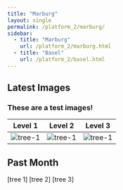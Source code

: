 ```yaml
---
title: "Marburg"
layout: single
permalink: /platform_2/marburg/
sidebar:
  - title: "Marburg"
    url: /platform_2/marburg.html
  - title: "Basel"
    url: /platform_2/basel.html
---
```


## Latest Images

### These are a test images!

|Level 1                                                 |Level 2                                                 |Level 3                                                 |
|-------------------------------------------------------|-------------------------------------------------------|-------------------------------------------------------|
|![tree-1](../../assets/NRT/germany/marburg/tree1.JPG)  |![tree-1](../../assets/NRT/germany/marburg/tree2.JPG)  |![tree-1](../../assets/NRT/germany/marburg/tree3.JPG)  |


## Past Month

[tree 1] [tree 2] [tree 3]
